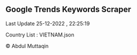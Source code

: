 

## Google Trends Keywords Scraper 
 
Last Update 25-12-2022 , 22:25:19

Country List :
VIETNAM.json



© Abdul Muttaqin 
